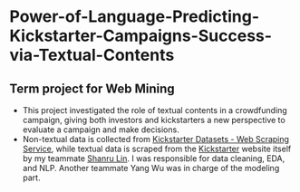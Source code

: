 # Power-of-Language-Predicting-Kickstarter-Campaigns-Success-via-Textual-Contents
## Term project for Web Mining
- This project investigated the role of textual contents in a crowdfunding campaign, giving both investors and kickstarters a new perspective to evaluate a campaign and make decisions.
- Non-textual data is collected from [Kickstarter Datasets - Web Scraping Service](https://webrobots.io/kickstarter-datasets/), while textual data is scraped from the [Kickstarter](https://www.kickstarter.com/) website itself by my teammate [Shanru Lin](https://github.com/shanrulin). I was responsible for data cleaning, EDA, and NLP. Another teammate Yang Wu was in charge of the modeling part.
